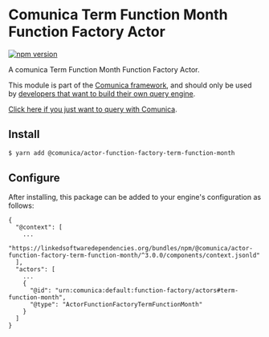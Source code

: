 # Comunica Term Function Month Function Factory Actor

[![npm version](https://badge.fury.io/js/%40comunica%2Factor-function-factory-term-function-month.svg)](https://www.npmjs.com/package/@comunica/actor-function-factory-term-function-month)

A comunica Term Function Month Function Factory Actor.

This module is part of the [Comunica framework](https://github.com/comunica/comunica),
and should only be used by [developers that want to build their own query engine](https://comunica.dev/docs/modify/).

[Click here if you just want to query with Comunica](https://comunica.dev/docs/query/).

## Install

```bash
$ yarn add @comunica/actor-function-factory-term-function-month
```

## Configure

After installing, this package can be added to your engine's configuration as follows:
```text
{
  "@context": [
    ...
    "https://linkedsoftwaredependencies.org/bundles/npm/@comunica/actor-function-factory-term-function-month/^3.0.0/components/context.jsonld"
  ],
  "actors": [
    ...
    {
      "@id": "urn:comunica:default:function-factory/actors#term-function-month",
      "@type": "ActorFunctionFactoryTermFunctionMonth"
    }
  ]
}
```
